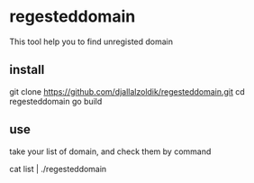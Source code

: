 # regesteddomain

This tool help you to find unregisted domain

## install 
git clone https://github.com/djallalzoldik/regesteddomain.git
cd regesteddomain
go build

## use
take your list of domain, and check them by command

cat list | ./regesteddomain
